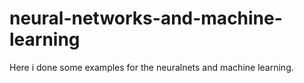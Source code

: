 # neural-networks-and-machine-learning
Here i done some examples for the neuralnets and machine learning.
